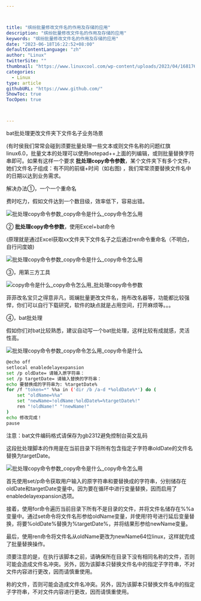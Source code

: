 ```yaml
---



title: "缤纷批量修改文件名的作用及存储的应用"
description: "缤纷批量修改文件名的作用及存储的应用"
keywords: "缤纷批量修改文件名的作用及存储的应用"
date: "2023-06-18T16:22:52+08:00"
defaultContentLanguage: "zh"
author: "Linux"
twitterSite: ""
thumbnail: "https://www.linuxcool.com/wp-content/uploads/2023/04/1681761995861_1.png"
categories:
  - Linux
type: article
githubURL: "https://www.github.com/"
ShowToc: true
TocOpen: true



---
```


bat批处理更改文件夹下文件名子业务场景

(有时侯我们常常会碰到须要批量处理一些文本或则文件名称的问题红旗linux6.0，批量文本的处理可以使用notepad++上面的列编辑，或则批量替换字符串即可。如果有这样一个要求 **批处理copy命令参数**，某个文件夹下有多个文件，她们文件名子组成：有不同的前缀+时间（如右图) ，我们常常须要替换文件名中的日期以达到业务需求。

解决办法①，一个一个重命名

​费时吃力，假如文件达到一个数目级，效率低下，容易出错。

![批处理copy命令参数_copy命令是什么_copy命令怎么用](https://www.linuxcool.com/wp-content/uploads/2023/04/1681761995861_1.png)

② **批处理copy命令参数**，使用Excel+bat命令

(原理就是通过Excel获取xx文件夹下文件名子之后通过ren命令重命名（不明白，自行问度娘) 

![批处理copy命令参数_copy命令是什么_copy命令怎么用](https://www.linuxcool.com/wp-content/uploads/2023/04/1681761995861_2.gif)

③，用第三方工具

![copy命令是什么_copy命令怎么用_批处理copy命令参数](https://www.linuxcool.com/wp-content/uploads/2023/04/1681761995861_5.jpg)

​菲菲改名宝贝之得意非凡，斑斓批量更改文件名，拖布改名器等，功能都比较强悍，你们可以自行下载研究，软件的缺点就是占用空间，打开麻烦等。。。

④，bat批处理

假如你们对bat比较熟悉，建议自动写一个bat批处理，这样比较有成就感，灵活性高。

![批处理copy命令参数_copy命令怎么用_copy命令是什么](https://www.linuxcool.com/wp-content/uploads/2023/04/1681761995861_6.png)

```bash
@echo off
setlocal enabledelayexpansion
set /p oldDate= 请输入原字符串：
set /p targetDate= 请输入替换的字符串：
echo 要替换成的字符串为: %targetDate%
for /f "token=*" %%a in ('dir /b /a-d *%oldDate%*') do (
    set "oldName=%%a"
    set "newName=!oldName:%oldDate%=%targetDate%!"
    ren "!oldName!" "!newName!"
)
echo 修改完成！
pause
```

注意：bat文件编码格式请保存为gb2312避免控制台英文乱码

这段批处理脚本的作用是在当前目录下将所有包含指定子字符串oldDate的文件名替换为targetDate。

![批处理copy命令参数_copy命令是什么_copy命令怎么用](https://www.linuxcool.com/wp-content/uploads/2023/04/1681761995861_7.jpg)

首先使用set/p命令获取用户输入的原字符串和要替换成的字符串，分别储存在oldDate和targetDate变量中。因为要在循环中进行变量替换，因而启用了enabledelayexpansion选项。

接着，使用for命令遍历当前目录下所有不是目录的文件，并将文件名储存在%%a变量中。通过set命令将文件名形参给oldName变量，并使用!符号进行延后变量替换，将要%oldDate%替换为%targetDate%，并将结果形参给newName变量。

最后，使用ren命令将文件名从oldName更改为newName64位linux，这样就完成了批量替换操作。

须要注意的是，在执行该脚本之前，请确保所在目录下没有相同名称的文件，否则可能会造成文件名冲突。另外，因为该脚本只替换文件名中的指定子字符串，不对文件内容进行更改，因而请慎重使用。

称的文件，否则可能会造成文件名冲突。另外，因为该脚本只替换文件名中的指定子字符串，不对文件内容进行更改，因而请慎重使用。